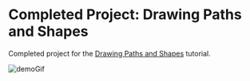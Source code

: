# Completed Project: Drawing Paths and Shapes

Completed project for the [Drawing Paths and Shapes](https://developer.apple.com/tutorials/swiftui/drawing-paths-and-shapes) tutorial.

![demoGif](https://user-images.githubusercontent.com/62758655/164032792-fdd36255-7b21-495c-849b-ff4fd4fe8f78.gif)
